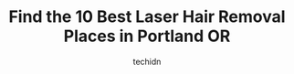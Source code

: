 ---
layout: ampstory
image: https://i0.wp.com/www.depkes.org/wp-content/uploads/2023/06/laser-hair-removal-0-in-portland-or-1685770155.jpeg?resize=640,853
author: techidn
featured: false
description: Discover the impressive array of Laser Hair Removal options in Portland OR, where you can find 10 of the largest Laser Hair Removal establishments in the area. From renowned classics to hidd
title: Find the 10 Best Laser Hair Removal Places in Portland OR
cover:
   title: Find the 10 Best Laser Hair Removal Places in Portland OR
   subtitle: Rickpate
   background: https://www.depkes.org/wp-content/uploads/2023/06/laser-hair-removal-0-in-portland-or-1685770155.jpeg

pages: 
 - layout: thirds
   top: <h1>#1 Ideal Image Tigard</h1>
   bottom: "<p>My experience here was quite wonderful. First & foremost, the facility exceeded my standards regarding sanitation. It is also spacious & beautiful inside. I was assisted </p>"
   background: https://www.depkes.org/wp-content/uploads/2023/06/laser-hair-removal-1-in-portland-or-1685770155.jpeg
   backgroundblur: true
 - layout: thirds
   top: <h1>#2 Cosmetiq Medicine</h1>
   bottom: "<p>Super nice staff. The doctor is so genuine and keeps prices reasonable. I can tell they care about their clients. My lips look really pretty too - )</p>"
   background: https://www.depkes.org/wp-content/uploads/2023/06/laser-hair-removal-2-in-portland-or-1685770156.jpeg
   cta:
      link: https://www.depkes.org/blog/find-the-10-best-laser-hair-removal-places-in-portland-or/
      text: Find the 10 Best Laser Hair Removal Places in Portland OR
 - layout: thirds
   top: <h1>#3 Key Laser Institute for Cosmetic Regenerative Medicine</h1>
   bottom: "<p>9755 SW Barnes Rd #155, Portland, OR 97225, United States</p>"
   background: https://www.depkes.org/wp-content/uploads/2023/06/laser-hair-removal-3-in-portland-or-1685770156.jpeg
   cta:
      link: https://www.depkes.org/blog/find-the-10-best-laser-hair-removal-places-in-portland-or/
      text: Find the 10 Best Laser Hair Removal Places in Portland OR
 - layout: thirds
   top: <h1>#4 SilkySkin Laser Center - Norma Khal</h1>
   bottom: "<p>10121 SE Sunnyside Rd suite 300/q, Clackamas, OR 97015, United States</p>"
   background: https://images.unsplash.com/photo-1553949345-eb786bb3f7ba?ixlib=rb-4.0.3&ixid=MnwxMjA3fDB8MHxwaG90by1wYWdlfHx8fGVufDB8fHx8&auto=format&fit=crop&w=640&h=853&q=80
   cta:
      link: https://www.depkes.org/blog/find-the-10-best-laser-hair-removal-places-in-portland-or/
      text: Find the 10 Best Laser Hair Removal Places in Portland OR
 - layout: thirds
   top: <h1>#5 Balm Pearl Beauty Studio & Med Spa</h1>
   bottom: "<p>1042 NW Overton St, Portland, OR 97209, United States</p>"
   background: https://images.unsplash.com/photo-1534312527009-56c7016453e6?ixlib=rb-4.0.3&ixid=MnwxMjA3fDB8MHxwaG90by1wYWdlfHx8fGVufDB8fHx8&auto=format&fit=crop&w=640&h=853&q=80
   cta:
      link: https://www.depkes.org/blog/find-the-10-best-laser-hair-removal-places-in-portland-or/
      text: Find the 10 Best Laser Hair Removal Places in Portland OR
 - layout: thirds
   top: <h1>#6 Luxe Laser</h1>
   bottom: "<p>1405 NE Broadway Suite 2, Portland, OR 97232, United States</p>"
   background: https://images.unsplash.com/photo-1567360425618-1594206637d2?ixlib=rb-4.0.3&ixid=MnwxMjA3fDB8MHxwaG90by1wYWdlfHx8fGVufDB8fHx8&auto=format&fit=crop&w=640&h=853&q=80
   cta:
      link: https://www.depkes.org/blog/find-the-10-best-laser-hair-removal-places-in-portland-or/
      text: Find the 10 Best Laser Hair Removal Places in Portland OR
 - layout: thirds
   top: <h1>#7 Pain-Free Laser</h1>
   bottom: "<p>510 NW 10th Ave #13, Portland, OR 97209, United States</p>"
   background: https://images.unsplash.com/photo-1557672172-298e090bd0f1?ixlib=rb-4.0.3&ixid=MnwxMjA3fDB8MHxwaG90by1wYWdlfHx8fGVufDB8fHx8&auto=format&fit=crop&w=640&h=853&q=80
   cta:
      link: https://www.depkes.org/blog/find-the-10-best-laser-hair-removal-places-in-portland-or/
      text: Find the 10 Best Laser Hair Removal Places in Portland OR
 - layout: thirds
   middle: Continue reading...
   background: https://images.unsplash.com/photo-1484589065579-248aad0d8b13?ixlib=rb-4.0.3&ixid=MnwxMjA3fDB8MHxwaG90by1wYWdlfHx8fGVufDB8fHx8&auto=format&fit=crop&w=640&h=853&q=80
   cta:
      link: https://www.depkes.org/blog/find-the-10-best-laser-hair-removal-places-in-portland-or/
      text: Find the 10 Best Laser Hair Removal Places in Portland OR
      
---